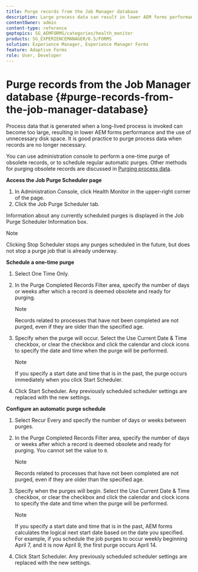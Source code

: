 ```yaml
---
title: Purge records from the Job Manager database
description: Large process data can result in lower AEM forms performance. It is good practice to purge process data when records are no longer necessary.
contentOwner: admin
content-type: reference
geptopics: SG_AEMFORMS/categories/health_monitor
products: SG_EXPERIENCEMANAGER/6.5/FORMS
solution: Experience Manager, Experience Manager Forms
feature: Adaptive Forms
role: User, Developer
---
```

# Purge records from the Job Manager database {#purge-records-from-the-job-manager-database}

Process data that is generated when a long-lived process is invoked can become too large, resulting in lower AEM forms performance and the use of unnecessary disk space. It is good practice to purge process data when records are no longer necessary.

You can use administration console to perform a one-time purge of obsolete records, or to schedule regular automatic purges. Other methods for purging obsolete records are discussed in [Purging process data](/help/forms/using/admin-help/purging-process-data.md#purging-process-data).

**Access the Job Purge Scheduler page**

1. In Administration Console, click Health Monitor in the upper-right corner of the page.
1. Click the Job Purge Scheduler tab.

Information about any currently scheduled purges is displayed in the Job Purge Scheduler Information box.

>[!NOTE]
>
>Clicking Stop Scheduler stops any purges scheduled in the future, but does not stop a purge job that is already underway.

**Schedule a one-time purge**

1. Select One Time Only.
1. In the Purge Completed Records Filter area, specify the number of days or weeks after which a record is deemed obsolete and ready for purging.

   >[!NOTE]
   >
   >Records related to processes that have not been completed are not purged, even if they are older than the specified age.

1. Specify when the purge will occur. Select the Use Current Date & Time checkbox, or clear the checkbox and click the calendar and clock icons to specify the date and time when the purge will be performed.

   >[!NOTE]
   >
   >If you specify a start date and time that is in the past, the purge occurs immediately when you click Start Scheduler.

1. Click Start Scheduler. Any previously scheduled scheduler settings are replaced with the new settings.

**Configure an automatic purge schedule**

1. Select Recur Every and specify the number of days or weeks between purges.
1. In the Purge Completed Records Filter area, specify the number of days or weeks after which a record is deemed obsolete and ready for purging. You cannot set the value to `0`.

   >[!NOTE]
   >
   >Records related to processes that have not been completed are not purged, even if they are older than the specified age.

1. Specify when the purges will begin. Select the Use Current Date & Time checkbox, or clear the checkbox and click the calendar and clock icons to specify the date and time when the purge will be performed.

   >[!NOTE]
   >
   >If you specify a start date and time that is in the past, AEM forms calculates the logical next start date based on the date you specified. For example, if you schedule the job purges to occur weekly beginning April 7, and it is now April 9, the first purge occurs April 14.

1. Click Start Scheduler. Any previously scheduled scheduler settings are replaced with the new settings.

